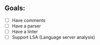 ## Goals:

- [ ] Have comments
- [ ] Have a parser
- [ ] Have a linter
- [ ] Support LSA (Language server analysis)
